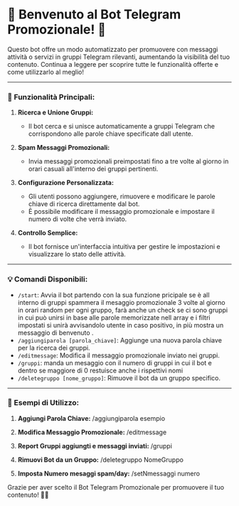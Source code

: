 # 🤖 Benvenuto al Bot Telegram Promozionale! 📣

Questo bot offre un modo automatizzato per promuovere con messaggi attività o servizi in gruppi Telegram rilevanti, aumentando la visibilità del tuo contenuto. 
Continua a leggere per scoprire tutte le funzionalità offerte e come utilizzarlo al meglio!

---

### 🚀 Funzionalità Principali:

1. **Ricerca e Unione Gruppi:**
   - Il bot cerca e si unisce automaticamente a gruppi Telegram che corrispondono alle parole chiave specificate dall utente.

2. **Spam Messaggi Promozionali:**
   - Invia messaggi promozionali preimpostati fino a tre volte al giorno in orari casuali all'interno dei gruppi pertinenti.

3. **Configurazione Personalizzata:**
   - Gli utenti possono aggiungere, rimuovere e modificare le parole chiave di ricerca direttamente dal bot.
   - È possibile modificare il messaggio promozionale e impostare il numero di volte che verrà inviato.

4. **Controllo Semplice:**
   - Il bot fornisce un'interfaccia intuitiva per gestire le impostazioni e visualizzare lo stato delle attività.

---

### 💡 Comandi Disponibili:

- `/start`: Avvia il bot partendo con la sua funzione pricipale se è all interno di gruppi spammera il mesaggio promozionale 3 volte al giorno in orari random per ogni gruppo, farà anche un check se ci sono gruppi in cui può unirsi in base alle parole memorizzate nell array e i filtri impostati si unirà avvisandolo utente in caso positivo, in più mostra un messaggio di benvenuto .
- `/aggiungiparola [parola_chiave]`: Aggiunge una nuova parola chiave per la ricerca dei gruppi.
- `/editmessage`: Modifica il messaggio promozionale inviato nei gruppi.
- `/gruppi`: manda un mesaggio con il numero di gruppi in cui il bot e dentro se maggiore di 0 restuisce anche i rispettivi nomi 
- `/deletegruppo [nome_gruppo]`: Rimuove il bot da un gruppo specifico.

---

### 📝 Esempi di Utilizzo:

1. **Aggiungi Parola Chiave:**
    /aggiungiparola esempio
  
2. **Modifica Messaggio Promozionale:**
   /editmessage

3. **Report Gruppi aggiungti e messaggi inviati:**
   /gruppi

4.  **Rimuovi Bot da un Gruppo:**
   /deletegruppo NomeGruppo

6.  **Imposta Numero mesaggi spam/day:**
   /setNmessaggi numero

   

Grazie per aver scelto il Bot Telegram Promozionale per promuovere il tuo contenuto! 🚀📣








